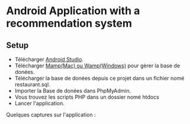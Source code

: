 # Android Application with a recommendation system


## Setup

* Télécharger [Android Studio](https://android-studio.fr.uptodown.com/windows).      
* Télécharger [Mamp(Mac) ou Wamp(Windows)](https://www.mamp.info/fr/downloads/) pour gèrer la base de donées.     
* Télécharger la base de donées depuis ce projet dans un fichier nomé restaurant.sql.   
* Importer la Base de donées dans PhpMyAdmin. 
* Vous trouvez les scripts PHP dans un dossier nomé htdocs
* Lancer l'application. 

Quelques captures sur l'application :
